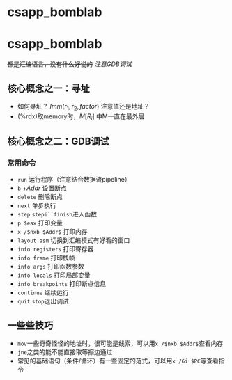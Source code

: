 # csapp_bomblab


# csapp_bomblab
~~都是汇编语言，没有什么好说的~~
*注意GDB调试*

## 核心概念之一：寻址
- 如何寻址？ $Imm(r_1,r_2,factor)$ 注意值还是地址？
- (%rdx)取memory时，$M[R_i]$ 中M一直在最外层

## 核心概念之二：GDB调试
### 常用命令
- `run` 运行程序（注意结合数据流pipeline）
- `b` +$Addr$ 设置断点
- `delete` 删除断点
- `next` 单步执行
- `step` `stepi``finish`进入函数
- `p $eax` 打印变量
- `x /$nxb $Addr$` 打印内存
- `layout asm` 切换到汇编模式有好看的窗口
- `info registers` 打印寄存器
- `info frame` 打印栈帧
- `info args` 打印函数参数
- `info locals` 打印局部变量
- `info breakpoints` 打印断点信息
- `continue` 继续运行
- `quit` `stop`退出调试

## 一些些技巧
- `mov`一些奇奇怪怪的地址时，很可能是线索，可以用`x /$nxb $Addr$`查看内存
- `jne`之类的能不能直接取等擦边通过
- 常见的基础语句（条件/循环）有一些固定的范式，可以用`x /6i $PC`等查看指令
